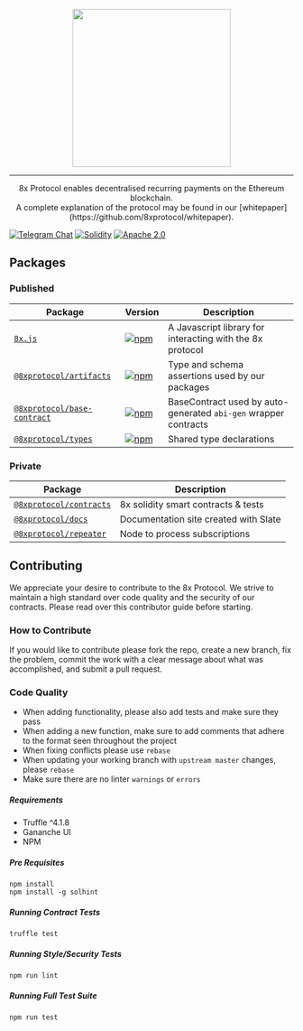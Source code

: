<p align="center"><img src="https://8xprotocol.com/assets/images/full-logo.png" width="280"/></p>

---

<p align="center">8x Protocol enables decentralised recurring payments on the Ethereum blockchain.<br>A complete explanation of the protocol may be found in our [whitepaper](https://github.com/8xprotocol/whitepaper).</p>

[![Telegram Chat](https://img.shields.io/badge/CHAT-TELEGRAM-0088cc.svg)](http://t.me/eightexprotocol_contributors)
[![Solidity](https://img.shields.io/badge/SOLIDITY-0.4.24-orange.svg)](https://solidity.readthedocs.io/en/develop/index.html)
[![Apache 2.0](https://img.shields.io/badge/LICENSE-APACHE2.0-3DA639.svg)](https://opensource.org/licenses/Apache-2.0)

## Packages

### Published

| Package                                                         | Version                                                                                                                               | Description                                                                                                               |
| --------------------------------------------------------------- | ------------------------------------------------------------------------------------------------------------------------------------- | ------------------------------------------------------------------------------------------------------------------------- |
| [`8x.js`](/packages/0x.js)                                      | [![npm](https://img.shields.io/npm/v/8x.js.svg)](https://www.npmjs.com/package/8x.js)                                                 | A Javascript library for interacting with the 8x protocol                                                                 |
| [`@8xprotocol/artifacts`](/packages/assert)                         | [![npm](https://img.shields.io/npm/v/@8xprotocol/artifacts.svg)](https://www.npmjs.com/package/@8xprotocol/artifacts)                         | Type and schema assertions used by our packages                                                                           |
| [`@8xprotocol/base-contract`](/packages/base-contract)           | [![npm](https://img.shields.io/npm/v/@8xprotocol/base_contract.svg)](https://www.npmjs.com/package/@8xprotocol/base_contract)           | BaseContract used by auto-generated `abi-gen` wrapper contracts                                                           |
| [`@8xprotocol/types`](/packages/types)                           | [![npm](https://img.shields.io/npm/v/@8xprotocol/types.svg)](https://www.npmjs.com/package/@8xprotocol/types)                           | Shared type declarations

### Private

| Package                                                         | Description                                                      |
| --------------------------------------------------------------- | ---------------------------------------------------------------- |
| [`@8xprotocol/contracts`](/packages/contracts)                   | 8x solidity smart contracts & tests                              |
| [`@8xprotocol/docs`](/packages/docs) | Documentation site created with Slate  |
| [`@8xprotocol/repeater`](/packages/repeater)       | Node to process subscriptions |

## Contributing
We appreciate your desire to contribute to the 8x Protocol. We strive to maintain
a high standard over code quality and the security of our contracts. Please read over
this contributor guide before starting.

### How to Contribute
If you would like to contribute please fork the repo, create a new branch, fix the problem, commit the work with a clear message about what was accomplished, and submit a pull request.

### Code Quality
- When adding functionality, please also add tests and make sure they pass
- When adding a new function, make sure to add comments that adhere to the format seen throughout the project
- When fixing conflicts please use `rebase`
- When updating your working branch with `upstream master` changes, please `rebase`
- Make sure there are no linter `warnings` or `errors`

##### Requirements
- Truffle ^4.1.8
- Gananche UI
- NPM

##### Pre Requisites
```
npm install
npm install -g solhint
```

##### Running Contract Tests
```
truffle test
```

##### Running Style/Security Tests
```
npm run lint
```

##### Running Full Test Suite
```
npm run test
```

